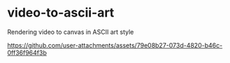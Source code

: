 # video-to-ascii-art

Rendering video to canvas in ASCII art style



https://github.com/user-attachments/assets/79e08b27-073d-4820-b46c-0ff36f964f3b

